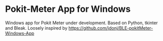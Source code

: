 Pokit-Meter App for Windows
======================

Windows app for Pokit Meter under development. Based on Python, tkinter and Bleak. Loosely inspired by https://github.com/jdonj/BLE-pokitMeter-Windows-App